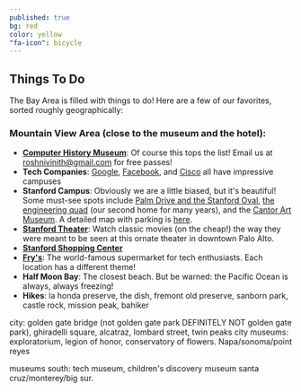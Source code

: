 ```yaml
---
published: true
bg: red
color: yellow
"fa-icon": bicycle
---
```




















## Things To Do

The Bay Area is filled with things to do!  Here are a few of our favorites, sorted roughly geographically:

### Mountain View Area (close to the museum and the hotel): <br>
- **[Computer History Museum](http://www.computerhistory.org/)**:  Of course this tops the list!  Email us at roshnivinith@gmail.com for free passes! <br>
- **Tech Companies**:  [Google](https://goo.gl/maps/bPbgYhryxiN2), [Facebook](https://goo.gl/maps/KwvFRBggN9w), and [Cisco](https://goo.gl/maps/HTYtAzco5Vp) all have impressive campuses <br>
- **Stanford Campus**:  Obviously we are a little biased, but it's beautiful!  Some must-see spots include [Palm Drive and the Stanford Oval](https://goo.gl/maps/61bb2fPvPKF2), [the engineering quad](https://goo.gl/maps/uwP2sfPy46E2) (our second home for many years), and the [Cantor Art Museum](http://museum.stanford.edu/).  A detailed map with parking is [here](http://maps.stanford.edu/sites/all/lbre-shared/files/maps/files/shared/file/maps_records/Parking_And_Circulation_Map.pdf). <br>
- **[Stanford Theater](http://www.stanfordtheatre.org/)**:  Watch classic movies (on the cheap!) the way they were meant to be seen at this ornate theater in downtown Palo Alto.<br>
- **[Stanford Shopping Center](http://www.simon.com/mall/stanford-shopping-center)**<br>
- **[Fry's](http://www.frys.com/)**:  The world-famous supermarket for tech enthusiasts.  Each location has a different theme! <br>
- **Half Moon Bay**:  The closest beach.  But be warned:  the Pacific Ocean is always, always freezing!<br>
- **Hikes**:  la honda preserve, the dish, fremont old preserve, sanborn park, castle rock, mission peak, bahiker <br>

city: golden gate bridge (not golden gate park DEFINITELY NOT golden gate park), ghiradelli square, alcatraz, lombard street, twin peaks
city museums: exploratorium, legion of honor, conservatory of flowers.
Napa/sonoma/point reyes

museums south: tech museum, children's discovery museum
santa cruz/monterey/big sur.